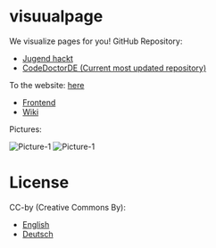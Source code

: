 # visuualpage
We visualize pages for you!
GitHub Repository: 
* [Jugend hackt](https://github.com/jugendhackt/visualpage)
* [CodeDoctorDE (Current most updated repository)](https://github.com/codedoctorde/visualpage)

To the website: [here](https://codedoctorde.github.io/visualpage) 
* [Frontend](https://codedoctorde.github.io/visualpage/frontend) 
* [Wiki](https://github.com/codedoctorde/visualpage/wiki)

Pictures:

![Picture-1](https://codedoctorde.github.io/visualpage/1.png "Backend")
![Picture-1](https://codedoctorde.github.io/visualpage/2.png "Frontend")


# License

CC-by (Creative Commons By):

* [English](https://creativecommons.org/licenses/by/2.0/) 
* [Deutsch](https://creativecommons.org/licenses/by/2.0/de/) 
